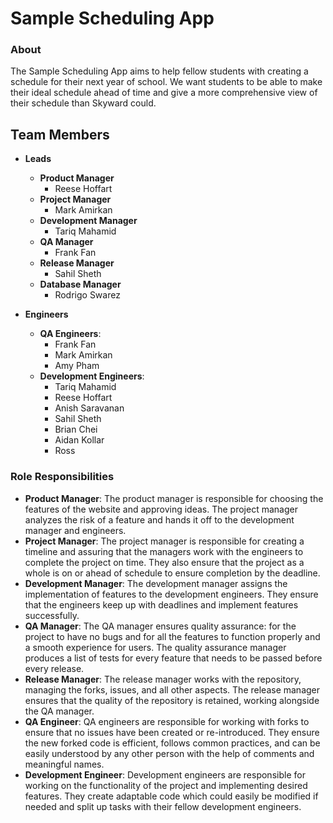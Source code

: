 # Sample Scheduling App
### About
The Sample Scheduling App aims to help fellow students with creating a schedule for their next year of school. We want students to be able to make their ideal schedule ahead of time and give a more comprehensive view of their schedule than Skyward could.

## Team Members

* **Leads**
 	* **Product Manager**
		* Reese Hoffart
	* **Project Manager** 
		* Mark Amirkan
	* **Development Manager**
		* Tariq Mahamid
	* **QA Manager**
		* Frank Fan
	* **Release Manager**
		* Sahil Sheth
	* **Database Manager**
		* Rodrigo Swarez


* **Engineers**
	* **QA Engineers**: 
		* Frank Fan
		* Mark Amirkan
		* Amy Pham
	* **Development Engineers**: 
		* Tariq Mahamid
		* Reese Hoffart
		* Anish Saravanan
		* Sahil Sheth
		* Brian Chei 
		* Aidan Kollar
		* Ross 


### Role Responsibilities
* **Product Manager**: The product manager is responsible for choosing the features of the website and approving ideas. The project manager analyzes the risk of a feature and hands it off to the development manager and engineers.
* **Project Manager**: The project manager is responsible for creating a timeline and assuring that the managers work with the engineers to complete the project on time. They also ensure that the project as a whole is on or ahead of schedule to ensure completion by the deadline.
* **Development Manager**: The development manager assigns the implementation of features to the development engineers. They ensure that the engineers keep up with deadlines and implement features successfully.
* **QA Manager**: The QA manager ensures quality assurance: for the project to have no bugs and for all the features to function properly and a smooth experience for users. The quality assurance  manager produces a list of tests for every feature that needs to be passed before every release.
* **Release Manager**: The release manager works with the repository, managing the forks, issues, and all other aspects. The release manager ensures that the quality of the repository is retained, working alongside the QA manager.
* **QA Engineer**: QA engineers are responsible for working with forks to ensure that no issues have been created or re-introduced. They ensure the new forked code is efficient, follows common practices, and can be easily understood by any other person with the help of comments and meaningful names.
* **Development Engineer**: Development engineers are responsible for working on the functionality of the project and implementing desired features. They create adaptable code which could easily be modified if needed and split up tasks with their fellow development engineers.

